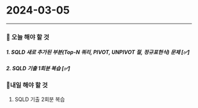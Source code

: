 # 2024-03-05

---

### 📌 오늘 해야 할 것

##### 1. SQLD 새로 추가된 부분(Top-N 쿼리, PIVOT, UNPIVOT 절, 정규표현식) 문제 [✅]

##### 2. SQLD 기출 1회분 복습 [✅]

### 🤙내일 해야 할 것
1. SQLD 기출 2회분 복습